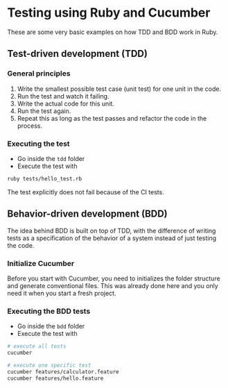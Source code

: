 # Testing using Ruby and Cucumber

These are some very basic examples on how TDD and BDD work in Ruby.

## Test-driven development (TDD)

### General principles

1. Write the smallest possible test case (unit test) for one unit in the code.
1. Run the test and watch it failing.
1. Write the actual code for this unit.
1. Run the test again.
1. Repeat this as long as the test passes and refactor the code in the process.

### Executing the test

* Go inside the `tdd` folder
* Execute the test with

```bash
ruby tests/hello_test.rb
```

The test explicitly does not fail because of the CI tests.

## Behavior-driven development (BDD)

The idea behind BDD is built on top of TDD, with the difference of writing tests as a
specification of the behavior of a system instead of just testing the code.

### Initialize Cucumber

Before you start with Cucumber, you need to initializes the folder structure and
generate conventional files. This was already done here and you only need it when
you start a fresh project.

### Executing the BDD tests

* Go inside the `bdd` folder
* Execute the test with

```bash
# execute all tests
cucumber

# execute one specific test
cucumber features/calculator.feature
cucumber features/hello.feature
```
